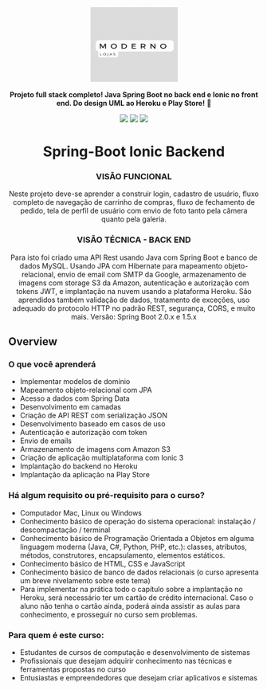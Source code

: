 <p align="center">
  <a href="https://www.oracle.com/br/java/">
    <img src=".assets/Branco Simples Decoração de Casa Logotipo.gif" height="150" width="175" alt="Java" />
  </a>
</p>

<p align="center"><b>Projeto full stack completo! Java Spring Boot no back end e Ionic no front end. Do design UML ao Heroku e Play Store!</b> 🚀</p>

<div align="center">

<a href="https://www.oracle.com/java/technologies/downloads/#java11"><img src="https://img.shields.io/badge/openJDK-v%2011.0.11-orange?style=for-the-badge&logo=java"/></a><space> <space>
<a href="https://dev.mysql.com/doc/refman/8.0/en/"><img src="https://img.shields.io/badge/mysql-Ver%208.0.27-yellowgreen?style=for-the-badge&logo=mysql"/></a><space><space> 
<a href="https://docs.spring.io/spring-boot/docs/2.5.10-SNAPSHOT/reference/html"><img src="https://img.shields.io/badge/springboot-Ver%202.5.0-yellowgreen?style=for-the-badge&logo=spring"/></a>
</div>

  <h1 align="center">Spring-Boot Ionic Backend</h1>
  <h3 align="center">VISÃO FUNCIONAL</h3>
  <p align="center" style="indent-text">Neste projeto deve-se aprender a construir login, cadastro de usuário, fluxo completo de navegação de carrinho de compras, fluxo de fechamento de pedido, tela de perfil de usuário com envio de foto tanto pela câmera quanto pela galeria.<p>
  <h3 align="center">VISÃO TÉCNICA - BACK END</h3>
  <p align="center">Para isto foi criado uma API Rest usando Java com Spring Boot e banco de dados MySQL. Usando JPA com Hibernate para mapeamento objeto-relacional, envio de email com SMTP da Google, armazenamento de imagens com storage S3 da Amazon, autenticação e autorização com tokens JWT, e implantação na nuvem usando a plataforma Heroku. São aprendidos também validação de dados, tratamento de exceções, uso adequado do protocolo HTTP no padrão REST, segurança, CORS, e muito mais.
  Versão: Spring Boot 2.0.x e 1.5.x</p>
  
## **Overview**

### O que você aprenderá
  * Implementar modelos de domínio
  * Mapeamento objeto-relacional com JPA
  * Acesso a dados com Spring Data
  * Desenvolvimento em camadas
  * Criação de API REST com serialização JSON
  * Desenvolvimento baseado em casos de uso
  * Autenticação e autorização com token
  * Envio de emails
  * Armazenamento de imagens com Amazon S3
  * Criação de aplicação multiplataforma com Ionic 3
  * Implantação do backend no Heroku
  * Implantação da aplicação na Play Store
  
### Há algum requisito ou pré-requisito para o curso?
  * Computador Mac, Linux ou Windows
  * Conhecimento básico de operação do sistema operacional: instalação / descompactação / terminal
  * Conhecimento básico de Programação Orientada a Objetos em alguma linguagem moderna (Java, C#, Python, PHP, etc.): classes, atributos, métodos, construtores, encapsulamento, elementos estáticos.
  * Conhecimento básico de HTML, CSS e JavaScript
  * Conhecimento básico de banco de dados relacionais (o curso apresenta um breve nivelamento sobre este tema)
  * Para implementar na prática todo o capítulo sobre a implantação no Heroku, será necessário ter um cartão de crédito internacional. Caso o aluno não tenha o cartão ainda, poderá ainda assistir as aulas para conhecimento, e prosseguir no curso sem problemas.

### Para quem é este curso:
  * Estudantes de cursos de computação e desenvolvimento de sistemas
  * Profissionais que desejam adquirir conhecimento nas técnicas e ferramentas propostas no curso
  * Entusiastas e empreendedores que desejam criar aplicativos e sistemas

